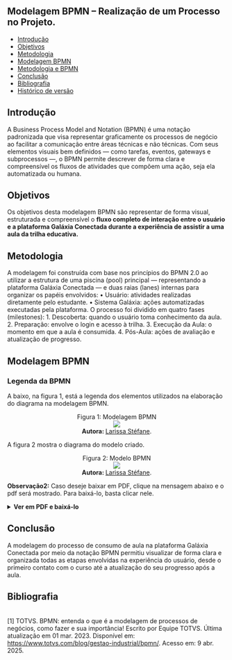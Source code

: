 ## Modelagem BPMN – Realização de um Processo no Projeto.

- [Introdução](#Introdução)
- [Objetivos](#Objetivos)
- [Metodologia](#Metodologia)
- [Modelagem BPMN](#Modelagem-BPMN)
- [Metodologia e BPMN](#Metodologia-e-BPMN)
- [Conclusão](#Conclusão)
- [Bibliografia](#Bibliografia)
- [Histórico de versão](#Histórico-de-versão)


## Introdução

A Business Process Model and Notation (BPMN) é uma notação padronizada que visa representar graficamente os processos de negócio ao facilitar a comunicação entre áreas técnicas e não técnicas. Com seus elementos visuais bem definidos — como tarefas, eventos, gateways e subprocessos —, o BPMN permite descrever de forma clara e compreensível os fluxos de atividades que compõem uma ação, seja ela automatizada ou humana.

## Objetivos

Os objetivos desta modelagem BPMN são representar de forma visual, estruturada e compreensível o **fluxo completo de interação entre o usuário e a plataforma Galáxia Conectada durante a experiência de assistir a uma aula da trilha educativa.** 

## Metodologia

A modelagem foi construída com base nos princípios do BPMN 2.0 ao utilizar a estrutura de uma piscina (pool) principal — representando a plataforma Galáxia Conectada — e duas raias (lanes) internas para organizar os papéis envolvidos:
    • Usuário: atividades realizadas diretamente pelo estudante.
    • Sistema Galáxia: ações automatizadas executadas pela plataforma.
O processo foi dividido em quatro fases (milestones):
    1. Descoberta: quando o usuário toma conhecimento da aula.
    2. Preparação: envolve o login e acesso à trilha.
    3. Execução da Aula: o momento em que a aula é consumida.
    4. Pós-Aula: ações de avaliação e atualização de progresso.

## Modelagem BPMN

### Legenda da BPMN

A baixo, na figura 1, está a legenda dos elementos utilizados na elaboração do diagrama na modelagem BPMN.

<div align="center">
    Figura 1: Modelagem BPMN 
    <br>
    <img src="imagem">
    <br>
     <b> Autora: </b> <a href="https://github.com/SkywalkerSupreme">Larissa Stéfane</a>.
    <br>
</div>


A figura 2 mostra o diagrama do modelo criado.

<div align="center">
    Figura 2: Modelo BPMN 
    <br>
    <img src="imagem">
    <br>
     <b> Autora: </b> <a href="https://github.com/SkywalkerSupreme">Larissa Stéfane</a>.
    <br>
</div>


**Observação2:** Caso deseje baixar em PDF, clique na mensagem abaixo e o pdf será mostrado. Para baixá-lo, basta clicar nele.

<details>
  <summary size="20"><b> Ver em PDF e baixá-lo </b></summary> 

<a href="pdf" target="_blank">
  <img src="jpg" alt="Abrir PDF" width="1000">
</a>

<b> Autora: </b> <a href="https://github.com/SkywalkerSupreme">Larissa Stéfane</a>.

</details>

## Conclusão

A modelagem do processo de consumo de aula na plataforma Galáxia Conectada por meio da notação BPMN permitiu visualizar de forma clara e organizada todas as etapas envolvidas na experiência do usuário, desde o primeiro contato com o curso até a atualização do seu progresso após a aula. 

## Bibliografia

<a name="ref1"></a>  
[1] TOTVS. BPMN: entenda o que é a modelagem de processos de negócios, como fazer e sua importância! Escrito por Equipe TOTVS. Última atualização em 01 mar. 2023. Disponível em: <https://www.totvs.com/blog/gestao-industrial/bpmn/>. Acesso em: 9 abr. 2025.
